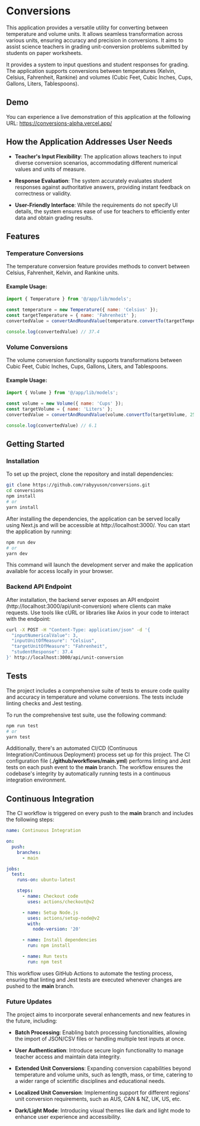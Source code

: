 # Conversions

This application provides a versatile utility for converting between temperature and volume units. It allows seamless transformation across various units, ensuring accuracy and precision in conversions. It aims to assist science teachers in grading unit-conversion problems submitted by students on paper worksheets.

It provides a system to input questions and student responses for grading. The application supports conversions between temperatures (Kelvin, Celsius, Fahrenheit, Rankine) and volumes (Cubic Feet, Cubic Inches, Cups, Gallons, Liters, Tablespoons).

## Demo

You can experience a live demonstration of this application at the following URL: https://conversions-alpha.vercel.app/

## How the Application Addresses User Needs

- **Teacher's Input Flexibility**: The application allows teachers to input diverse conversion scenarios, accommodating different numerical values and units of measure.

- **Response Evaluation**: The system accurately evaluates student responses against authoritative answers, providing instant feedback on correctness or validity.

- **User-Friendly Interface**: While the requirements do not specify UI details, the system ensures ease of use for teachers to efficiently enter data and obtain grading results.

## Features

### Temperature Conversions

The temperature conversion feature provides methods to convert between Celsius, Fahrenheit, Kelvin, and Rankine units.

#### Example Usage:

```javascript
import { Temperature } from '@/app/lib/models';

const temperature = new Temperature({ name: 'Celsius' });
const targetTemperature = { name: 'Fahrenheit' };
convertedValue = convertAndRoundValue(temperature.convertTo(targetTemperature, 3));

console.log(convertedValue) // 37.4
```

### Volume Conversions

The volume conversion functionality supports transformations between Cubic Feet, Cubic Inches, Cups, Gallons, Liters, and Tablespoons.

#### Example Usage:

```javascript
import { Volume } from '@/app/lib/models';

const volume = new Volume({ name: 'Cups' });
const targetVolume = { name: 'Liters' };
convertedValue = convertAndRoundValue(volume.convertTo(targetVolume, 25.6));

console.log(convertedValue) // 6.1
```

## Getting Started

### Installation

To set up the project, clone the repository and install dependencies:

```bash
git clone https://github.com/rabyyuson/conversions.git
cd conversions
npm install
# or
yarn install
```

After installing the dependencies, the application can be served locally using Next.js and will be accessible at http://localhost:3000/. You can start the application by running:

```bash
npm run dev
# or
yarn dev
```

This command will launch the development server and make the application available for access locally in your browser.

### Backend API Endpoint

After installation, the backend server exposes an API endpoint (http://localhost:3000/api/unit-conversion) where clients can make requests. Use tools like cURL or libraries like Axios in your code to interact with the endpoint:

```bash
curl -X POST -H "Content-Type: application/json" -d '{
  "inputNumericalValue": 3,
  "inputUnitOfMeasure": "Celsius",
  "targetUnitOfMeasure": "Fahrenheit",
  "studentResponse": 37.4
}' http://localhost:3000/api/unit-conversion
```

## Tests

The project includes a comprehensive suite of tests to ensure code quality and accuracy in temperature and volume conversions. The tests include linting checks and Jest testing.

To run the comprehensive test suite, use the following command:

```bash
npm run test
# or
yarn test
```

Additionally, there's an automated CI/CD (Continuous Integration/Continuous Deployment) process set up for this project. The CI configuration file (**./github/workflows/main.yml**) performs linting and Jest tests on each push event to the **main** branch. The workflow ensures the codebase's integrity by automatically running tests in a continuous integration environment.

## Continuous Integration

The CI workflow is triggered on every push to the **main** branch and includes the following steps:

```yaml
name: Continuous Integration

on:
  push:
    branches:
      - main

jobs:
  test:
    runs-on: ubuntu-latest

    steps:
      - name: Checkout code
        uses: actions/checkout@v2

      - name: Setup Node.js
        uses: actions/setup-node@v2
        with:
          node-version: '20'

      - name: Install dependencies
        run: npm install

      - name: Run tests
        run: npm test
```

This workflow uses GitHub Actions to automate the testing process, ensuring that linting and Jest tests are executed whenever changes are pushed to the **main** branch.

### Future Updates

The project aims to incorporate several enhancements and new features in the future, including:
  
- **Batch Processing**: Enabling batch processing functionalities, allowing the import of JSON/CSV files or handling multiple test inputs at once.

- **User Authentication**: Introduce secure login functionality to manage teacher access and maintain data integrity.

- **Extended Unit Conversions**: Expanding conversion capabilities beyond temperature and volume units, such as length, mass, or time, catering to a wider range of scientific disciplines and educational needs.

- **Localized Unit Conversion**: Implementing support for different regions' unit conversion requirements, such as AUS, CAN & NZ, UK, US, etc.

- **Dark/Light Mode**: Introducing visual themes like dark and light mode to enhance user experience and accessibility.
